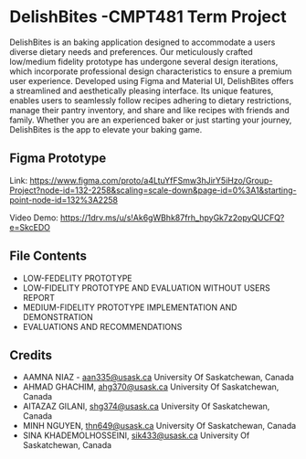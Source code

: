 # DelishBites -CMPT481 Term Project

DelishBites is an baking application designed to accommodate a users diverse dietary needs and preferences. Our meticulously crafted low/medium fidelity prototype has undergone several design iterations, which incorporate professional design characteristics to ensure a premium user experience. Developed using Figma and Material UI, DelishBites offers a streamlined and aesthetically pleasing interface. Its unique features, enables users to seamlessly follow recipes adhering to dietary restrictions, manage their pantry inventory, and share and like recipes with friends and family. Whether you are an experienced baker or just starting your journey, DelishBites is the app to elevate your baking game.

## Figma Prototype

Link: https://www.figma.com/proto/a4LtuYfFSmw3hJirY5iHzo/Group-Project?node-id=132-2258&scaling=scale-down&page-id=0%3A1&starting-point-node-id=132%3A2258

Video Demo: https://1drv.ms/u/s!Ak6gWBhk87frh_hpyGk7z2opyQUCFQ?e=SkcEDO

## File Contents
* LOW-FEDELITY PROTOTYPE
* LOW-FIDELITY PROTOTYPE AND EVALUATION WITHOUT USERS REPORT
* MEDIUM-FIDELITY PROTOTYPE IMPLEMENTATION AND DEMONSTRATION 
* EVALUATIONS AND RECOMMENDATIONS

## Credits

* AAMNA NIAZ - aan335@usask.ca University Of Saskatchewan, Canada
* AHMAD GHACHIM, ahg370@usask.ca University Of Saskatchewan, Canada
* AITAZAZ GILANI, shg374@usask.ca University Of Saskatchewan, Canada
* MINH NGUYEN, thn649@usask.ca University Of Saskatchewan, Canada
* SINA KHADEMOLHOSSEINI, sik433@usask.ca University Of Saskatchewan, Canada
